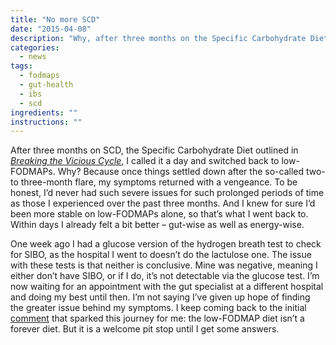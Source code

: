 ```yaml
---
title: "No more SCD"
date: "2015-04-08"
description: "Why, after three months on the Specific Carbohydrate Diet, I switched back to low-FODMAPs."
categories: 
  - news
tags: 
  - fodmaps
  - gut-health
  - ibs
  - scd
ingredients: ""
instructions: ""
---
```


After three months on SCD, the Specific Carbohydrate Diet outlined in _[Breaking the Vicious Cycle](http://t.umblr.com/redirect?z=http%3A%2F%2Fwww.breakingtheviciouscycle.info%2F&t=YTgzYjI0YjU3MGMwYjViMDM1NzRlZTZhYmFiOTQ2ZDZiOTA0YzZkMCxEdk02YUNVag%3D%3D&b=t%3AVOYglxJ9sBHW8BFVroDfxQ&p=http%3A%2F%2Fcookingwithnothing.com%2Fpost%2F115845147171%2F3-months-scd-and-back-to-low-fodmaps&m=1)_, I called it a day and switched back to low-FODMAPs. Why? Because once things settled down after the so-called two- to three-month flare, my symptoms returned with a vengeance. To be honest, I’d never had such severe issues for such prolonged periods of time as those I experienced over the past three months. And I knew for sure I’d been more stable on low-FODMAPs alone, so that’s what I went back to. Within days I already felt a bit better – gut-wise as well as energy-wise.

One week ago I had a glucose version of the hydrogen breath test to check for SIBO, as the hospital I went to doesn’t do the lactulose one. The issue with these tests is that neither is conclusive. Mine was negative, meaning I either don’t have SIBO, or if I do, it’s not detectable via the glucose test. I’m now waiting for an appointment with the gut specialist at a different hospital and doing my best until then. I’m not saying I’ve given up hope of finding the greater issue behind my symptoms. I keep coming back to the initial [comment](http://t.umblr.com/redirect?z=http%3A%2F%2Fblog.katescarlata.com%2F2014%2F09%2F02%2Flow-fodmap-diet-forever-diet%2F&t=NDRkNjUyMDllN2Q4ZGRlZTI3YWVlYjcwMTBmNmI2ODdiMmVkOTMwNSxEdk02YUNVag%3D%3D&b=t%3AVOYglxJ9sBHW8BFVroDfxQ&p=http%3A%2F%2Fcookingwithnothing.com%2Fpost%2F115845147171%2F3-months-scd-and-back-to-low-fodmaps&m=1) that sparked this journey for me: the low-FODMAP diet isn’t a forever diet. But it is a welcome pit stop until I get some answers.
